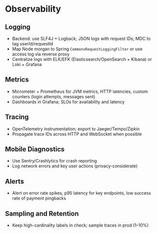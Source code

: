 # Observability

## Logging
- Backend: use SLF4J + Logback; JSON logs with request IDs; MDC to tag userId/requestId
- Map Node morgan to Spring `CommonsRequestLoggingFilter` or use access log via reverse proxy
- Centralize logs with ELK/EFK (Elasticsearch/OpenSearch + Kibana) or Loki + Grafana

## Metrics
- Micrometer + Prometheus for JVM metrics, HTTP latencies, custom counters (login attempts, messages sent)
- Dashboards in Grafana; SLOs for availability and latency

## Tracing
- OpenTelemetry instrumentation; export to Jaeger/Tempo/Zipkin
- Propagate trace IDs across HTTP and WebSocket when possible

## Mobile Diagnostics
- Use Sentry/Crashlytics for crash reporting
- Log network errors and key user actions (privacy-considerate)

## Alerts
- Alert on error rate spikes, p95 latency for key endpoints, low success rate of payment pingbacks

## Sampling and Retention
- Keep high-cardinality labels in check; sample traces in prod (1–10%)